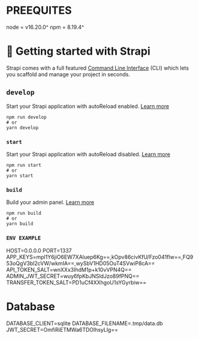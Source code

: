 # PREEQUITES
node = v16.20.0^
npm = 8.19.4^


# 🚀 Getting started with Strapi

Strapi comes with a full featured [Command Line Interface](https://docs.strapi.io/dev-docs/cli) (CLI) which lets you scaffold and manage your project in seconds.

## `develop`

Start your Strapi application with autoReload enabled. [Learn more](https://docs.strapi.io/dev-docs/cli#strapi-develop)

```
npm run develop
# or
yarn develop
```

### `start`

Start your Strapi application with autoReload disabled. [Learn more](https://docs.strapi.io/dev-docs/cli#strapi-start)

```
npm run start
# or
yarn start
```

### `build`

Build your admin panel. [Learn more](https://docs.strapi.io/dev-docs/cli#strapi-build)

```
npm run build
# or
yarn build
```
### `ENV EXAMPLE`
HOST=0.0.0.0
PORT=1337
APP_KEYS=mpl1Y6jiO6EW7XAluep6Kg==,kOpv86civKfU/Fzo041fIw==,FQ953oQgV3bl2cVW/wkmIA==,wySbV1HD05OuT4SVwiP8cA==
API_TOKEN_SALT=wnXXx3IhdM1p+k10vVPN4Q==
ADMIN_JWT_SECRET=wuy6fpKbJNSldJzo89fPNQ==
TRANSFER_TOKEN_SALT=PD1uCf4XXhgoU1sYGyrbiw==
# Database
DATABASE_CLIENT=sqlite
DATABASE_FILENAME=.tmp/data.db
JWT_SECRET=OmfiRiETMWa6TDOlhsyLlg==